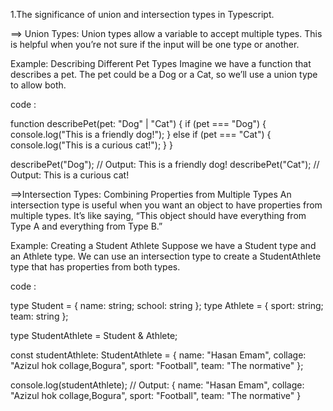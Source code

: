 1.The significance of union and intersection types in Typescript.


==> Union Types:
Union types allow a variable to accept multiple types. This is helpful when you’re not sure if the input will be one type or another.

Example: Describing Different Pet Types
Imagine we have a function that describes a pet. The pet could be a Dog or a Cat, so we’ll use a union type to allow both.

code :

function describePet(pet: "Dog" | "Cat") {
    if (pet === "Dog") {
        console.log("This is a friendly dog!");
    } else if (pet === "Cat") {
        console.log("This is a curious cat!");
    }
}

describePet("Dog"); // Output: This is a friendly dog!
describePet("Cat"); // Output: This is a curious cat!

==>Intersection Types:
Combining Properties from Multiple Types
An intersection type is useful when you want an object to have properties from multiple types. It’s like saying, “This object should have everything from Type A and everything from Type B.”

Example: Creating a Student Athlete
Suppose we have a Student type and an Athlete type. We can use an intersection type to create a StudentAthlete type that has properties from both types.

code :

type Student = { name: string; school: string };
type Athlete = { sport: string; team: string };

type StudentAthlete = Student & Athlete;

const studentAthlete: StudentAthlete = {
    name: "Hasan Emam",
    collage: "Azizul hok collage,Bogura",
    sport: "Football",
    team: "The normative"
};

console.log(studentAthlete);
// Output: { name: "Hasan Emam", collage: "Azizul hok collage,Bogura", sport: "Football", team: "The normative" }



